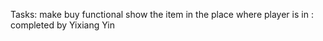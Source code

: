 
Tasks:
make buy functional 
show the item in the place where player is in : completed by Yixiang Yin

